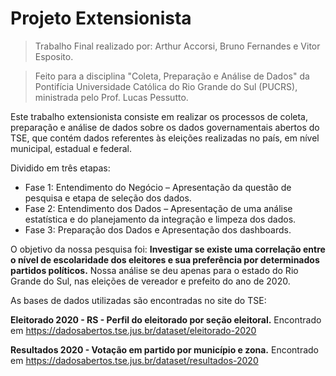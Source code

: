 # Projeto Extensionista
> Trabalho Final realizado por: Arthur Accorsi, Bruno Fernandes e Vitor Esposito.

> Feito para a disciplina "Coleta, Preparação e Análise de Dados" da Pontifícia Universidade Católica do Rio Grande do Sul (PUCRS), ministrada pelo Prof. Lucas Pessutto.

Este trabalho extensionista consiste em realizar os processos de coleta, preparação e análise de dados sobre os dados governamentais abertos do TSE, que contém dados
referentes às eleições realizadas no país, em nível municipal, estadual e federal.

Dividido em três etapas:

- Fase 1: Entendimento do Negócio – Apresentação da questão de pesquisa e etapa de seleção dos dados.
- Fase 2: Entendimento dos Dados – Apresentação de uma análise estatística e do planejamento da integração e limpeza dos dados.
- Fase 3: Preparação dos Dados e Apresentação dos dashboards.

O objetivo da nossa pesquisa foi: **Investigar se existe uma correlação entre o nível de escolaridade dos eleitores e sua preferência por determinados partidos políticos.**
Nossa análise se deu apenas para o estado do Rio Grande do Sul, nas eleições de vereador e prefeito do ano de 2020.

As bases de dados utilizadas são encontradas no site do TSE:

**Eleitorado 2020 - RS - Perfil do eleitorado por seção eleitoral.** Encontrado em https://dadosabertos.tse.jus.br/dataset/eleitorado-2020

**Resultados 2020 - Votação em partido por município e zona.** Encontrado em https://dadosabertos.tse.jus.br/dataset/resultados-2020

